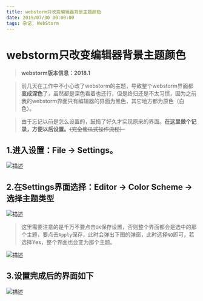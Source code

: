 ```yaml
---
title: webstorm只改变编辑器背景主题颜色
date: 2019/07/30 00:00:00
tags: 杂记, WebStorm
---
```



# webstorm只改变编辑器背景主题颜色
<ClientOnly>
  <display-bar :displayData="$frontmatter"></display-bar>
</ClientOnly>

>**webstorm版本信息：2018.1**

>前几天在工作中不小心改了webstorm的主题，导致整个webstorm界面都**变成深色**了，虽然都是深色看着也还行，但是终归还是不太习惯，因为之前我的webstorm界面只有编辑器的界面为黑色，其它地方都为原色（白色）。

>由于忘记以前是怎么设置的，鼓捣了好久才实现原来的界面。**在这里做个记录，方便以后设置。**~~（完全傻瓜式操作流程）~~

## 1.进入设置：File -> Settings。
![描述](/images/other/ws_bg_01.png)

## 2.在Settings界面选择：Editor -> Color Scheme -> 选择主题类型
![描述](/images/other/ws_bg_02.png)

>这里需要注意的是千万不要点击``OK``保存设置，否则整个界面都会是选中的那个主题，要点击``Apply``保存，此时会弹出下图的弹窗，此时选择``NO``即可，若选择Yes，整个界面也会变为那个主题。

![描述](/images/other/ws_bg_03.png)
## 3.设置完成后的界面如下
![描述](/images/other/ws_bg_04.png)
